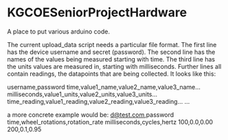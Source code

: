 # KGCOESeniorProjectHardware

A place to put various arduino code.

The current upload_data script needs a particular file format. The first line has the device username and secret (password). The second line has the names of the values being measured starting with time. The third line has the units values are measured in, starting with milliseconds. Further lines all contain readings, the datapoints that are being collected. It looks like this:

username,password
time,value1_name,value2_name,value3_name...
milliseconds,value1_units,value2_units,value3_units...
time_reading,value1_reading,value2_reading,value3_reading...
...

a more concrete example would be:
d@test.com,password
time,wheel_rotations,rotation_rate
milliseconds,cycles,hertz
100,0.0,0.00
200,0.1,0.95
